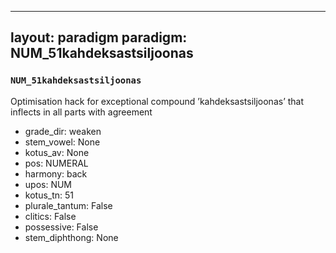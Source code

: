 
---
layout: paradigm
paradigm: NUM_51kahdeksastsiljoonas
---
### ` NUM_51kahdeksastsiljoonas `

Optimisation hack for exceptional compound ’kahdeksastsiljoonas’ that inflects in all parts with agreement
* grade_dir: weaken
* stem_vowel: None
* kotus_av: None
* pos: NUMERAL
* harmony: back
* upos: NUM
* kotus_tn: 51
* plurale_tantum: False
* clitics: False
* possessive: False
* stem_diphthong: None
